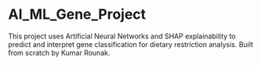 # AI_ML_Gene_Project
This project uses Artificial Neural Networks and SHAP explainability
to predict and interpret gene classification for dietary restriction analysis.
Built from scratch by Kumar Rounak.
